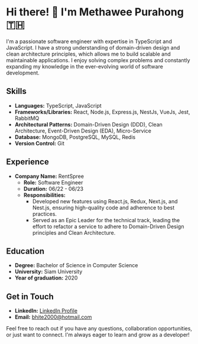 # Hi there! 👋 I'm Methawee Purahong  🇹🇭

I'm a passionate software engineer with expertise in TypeScript and JavaScript. I have a strong understanding of domain-driven design and clean architecture principles, which allows me to build scalable and maintainable applications. I enjoy solving complex problems and constantly expanding my knowledge in the ever-evolving world of software development.

## Skills

- **Languages:** TypeScript, JavaScript
- **Frameworks/Libraries:** React, Node.js, Express.js, NestJs, VueJs, Jest, RabbitMQ
- **Architectural Patterns:** Domain-Driven Design (DDD), Clean Architecture, Event-Driven Design (EDA), Micro-Service
- **Database:** MongoDB, PostgreSQL, MySQL, Redis
- **Version Control:** Git

## Experience

- **Company Name:** RentSpree
  - **Role:** Software Engineer
  - **Duration:** 06/22 - 06/23
  - **Responsibilities:** 
      - Developed new features using React.js, Redux, Next.js, and Nest.js, ensuring high-quality code and adherence to best practices.
      - Served as an Epic Leader for the technical track, leading the effort to refactor a service to adhere to Domain-Driven Design principles and Clean Architecture.

## Education

- **Degree:** Bachelor of Science in Computer Science
- **University:** Siam University
- **Year of graduation:** 2020

## Get in Touch

- **LinkedIn:** [LinkedIn Profile](https://www.linkedin.com/in/methawee-purahong-7596bb1a7)
- **Email:** bhite2000@hotmail.com

Feel free to reach out if you have any questions, collaboration opportunities, or just want to connect. I'm always eager to learn and grow as a developer!
